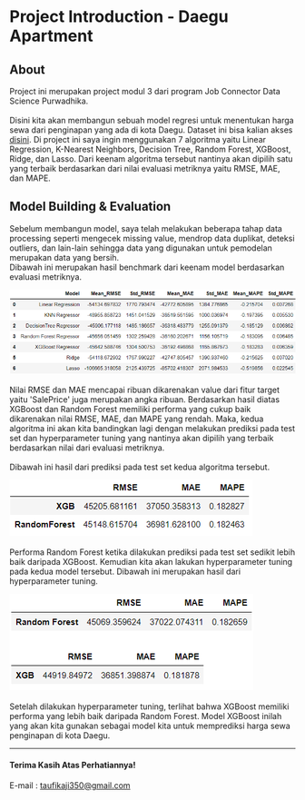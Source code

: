 # Project Introduction - Daegu Apartment

## About
Project ini merupakan project modul 3 dari program Job Connector Data Science Purwadhika.
<br>
<br>
Disini kita akan membangun sebuah model regresi untuk menentukan harga sewa dari penginapan yang ada di kota Daegu. Dataset ini bisa kalian akses [disini](https://drive.google.com/file/d/1MPDotXZNmiq6geRi8BkGd-fjttzoyTxW/view?usp=sharing). Di project ini saya ingin menggunakan 7 algoritma yaitu Linear Regression, K-Nearest Neighbors, Decision Tree, Random Forest, XGBoost, Ridge, dan Lasso. Dari keenam algoritma tersebut nantinya akan dipilih satu yang terbaik berdasarkan dari nilai evaluasi metriknya yaitu RMSE, MAE, dan MAPE.

## Model Building & Evaluation
Sebelum membangun model, saya telah melakukan beberapa tahap data processing seperti mengecek missing value, mendrop data duplikat, deteksi outliers, dan lain-lain sehingga data yang digunakan untuk pemodelan merupakan data yang bersih.
<br>
Dibawah ini merupakan hasil benchmark dari keenam model berdasarkan evaluasi metriknya.

![This is an image](https://github.com/cumapemula/Capstone-Project/blob/main/Capstone%20Project/Daegu%20Apartment/m1.png)
<br>
<br>
Nilai RMSE dan MAE mencapai ribuan dikarenakan value dari fitur target yaitu 'SalePrice' juga merupakan angka ribuan. Berdasarkan hasil diatas XGBoost dan Random Forest memiliki performa yang cukup baik dikarenakan nilai RMSE, MAE, dan MAPE yang rendah. Maka, kedua algoritma ini akan kita bandingkan lagi dengan melakukan prediksi pada test set dan hyperparameter tuning yang nantinya akan dipilih yang terbaik berdasarkan nilai dari evaluasi metriknya.
<br>
<br>
Dibawah ini hasil dari prediksi pada test set kedua algoritma tersebut.

![This is an image](https://github.com/cumapemula/Capstone-Project/blob/main/Capstone%20Project/Daegu%20Apartment/m2.png)
<br>
<br>
Performa Random Forest ketika dilakukan prediksi pada test set sedikit lebih baik daripada XGBoost. Kemudian kita akan lakukan hyperparameter tuning pada kedua model tersebut. Dibawah ini merupakan hasil dari hyperparameter tuning.

![This is an image](https://github.com/cumapemula/Capstone-Project/blob/main/Capstone%20Project/Daegu%20Apartment/m3.png)
<br>
<br>
Setelah dilakukan hyperparameter tuning, terlihat bahwa XGBoost memiliki performa yang lebih baik daripada Random Forest. Model XGBoost inilah yang akan kita gunakan sebagai model kita untuk memprediksi harga sewa penginapan di kota Daegu.
****
#### Terima Kasih Atas Perhatiannya!
E-mail : taufikaji350@gmail.com
